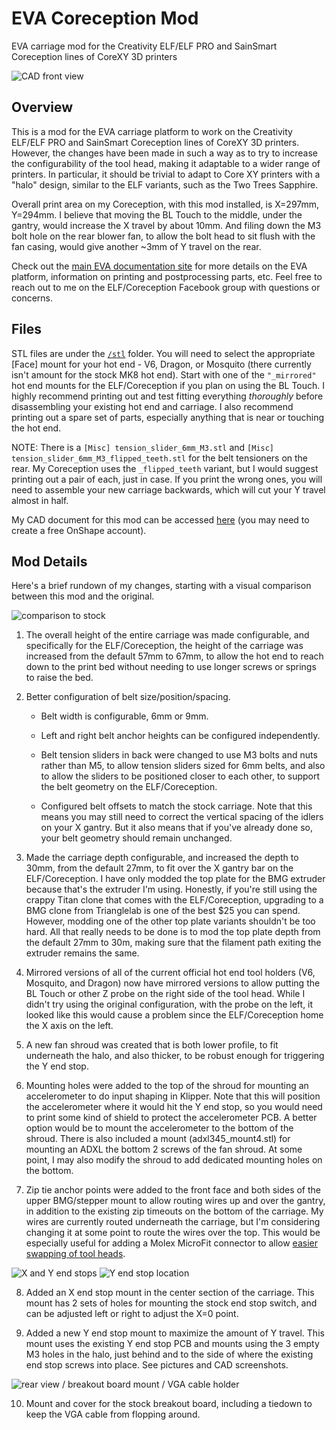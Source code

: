# EVA Coreception Mod

EVA carriage mod for the Creativity ELF/ELF PRO and SainSmart Coreception lines of CoreXY 3D printers

![CAD front view](/images/cad01.png)


## Overview

This is a mod for the EVA carriage platform to work on the Creativity ELF/ELF PRO and SainSmart Coreception lines of CoreXY 3D printers. However, the changes have been made in such a way as to try to increase the configurability of the tool head, making it adaptable to a wider range of printers. In particular, it should be trivial to adapt to Core XY printers with a "halo" design, similar to the ELF variants, such as the Two Trees Sapphire.

Overall print area on my Coreception, with this mod installed, is X=297mm, Y=294mm. I believe that moving the BL Touch to the middle, under the gantry, would increase the X travel by about 10mm. And filing down the M3 bolt hole on the rear blower fan, to allow the bolt head to sit flush with the fan casing, would give another ~3mm of Y travel on the rear.

Check out the [main EVA documentation site](https://main.eva-3d.page/) for more details on the EVA platform, information on printing and postprocessing parts, etc. Feel free to reach out to me on the ELF/Coreception Facebook group with questions or concerns.


## Files

STL files are under the [`/stl`](/stl) folder. You will need to select the appropriate [Face] mount for your hot end - V6, Dragon, or Mosquito (there currently isn't amount for the stock MK8 hot end). Start with one of the `"_mirrored"` hot end mounts for the ELF/Coreception if you plan on using the BL Touch. I highly recommend printing out and test fitting everything *thoroughly* before disassembling your existing hot end and carriage. I also recommend printing out a spare set of parts, especially anything that is near or touching the hot end.

NOTE: There is a `[Misc] tension_slider_6mm_M3.stl` and `[Misc] tension_slider_6mm_M3_flipped_teeth.stl` for the belt tensioners on the rear. My Coreception uses the `_flipped_teeth` variant, but I would suggest printing out a pair of each, just in case. If you print the wrong ones, you will need to assemble your new carriage backwards, which will cut your Y travel almost in half.

My CAD document for this mod can be accessed [here](https://cad.onshape.com/documents/8374df57f21afb0afda371e1/v/ab8b5f501b92076e0e46f97f/e/99eb3d22b4d42aecd6cd179c) (you may need to create a free OnShape account).


## Mod Details

Here's a brief rundown of my changes, starting with a visual comparison between this mod and the original.

![comparison to stock](/images/cad02.png)

1. The overall height of the entire carriage was made configurable, and specifically for the ELF/Coreception, the height of the carriage was increased from the default 57mm to 67mm, to allow the hot end to reach down to the print bed without needing to use longer screws or springs to raise the bed.

2. Better configuration of belt size/position/spacing.

    * Belt width is configurable, 6mm or 9mm.
    
    * Left and right belt anchor heights can be configured independently.
    
    * Belt tension sliders in back were changed to use M3 bolts and nuts rather than M5, to allow tension sliders sized for 6mm belts, and also to allow the sliders to be positioned closer to each other, to support the belt geometry on the ELF/Coreception.
    
    * Configured belt offsets to match the stock carriage. Note that this means you may still need to correct the vertical spacing of the idlers on your X gantry. But it also means that if you've already done so, your belt geometry should remain unchanged.

3. Made the carriage depth configurable, and increased the depth to 30mm, from the default 27mm, to fit over the X gantry bar on the ELF/Coreception. I have only modded the top plate for the BMG extruder because that's the extruder I'm using. Honestly, if you're still using the crappy Titan clone that comes with the ELF/Coreception, upgrading to a BMG clone from Trianglelab is one of the best $25 you can spend. However, modding one of the other top plate variants shouldn't be too hard. All that really needs to be done is to mod the top plate depth from the default 27mm to 30m, making sure that the filament path exiting the extruder remains the same.

4. Mirrored versions of all of the current official hot end tool holders (V6, Mosquito, and Dragon) now have mirrored versions to allow putting the BL Touch or other Z probe on the right side of the tool head. While I didn't try using the original configuration, with the probe on the left, it looked like this would cause a problem since the ELF/Coreception home the X axis on the left.

5. A new fan shroud was created that is both lower profile, to fit underneath the halo, and also thicker, to be robust enough for triggering the Y end stop.

6. Mounting holes were added to the top of the shroud for mounting an accelerometer to do input shaping in Klipper. Note that this will position the accelerometer where it would hit the Y end stop, so you would need to print some kind of shield to protect the accelerometer PCB. A better option would be to mount the accelerometer to the bottom of the shroud. There is also included a mount (adxl345_mount4.stl) for mounting an ADXL the bottom 2 screws of the fan shroud. At some point, I may also modify the shroud to add dedicated mounting holes on the bottom.

7. Zip tie anchor points were added to the front face and both sides of the upper BMG/stepper mount to allow routing wires up and over the gantry, in addition to the existing zip timeouts on the bottom of the carriage. My wires are currently routed underneath the carriage, but I'm considering changing it at some point to route the wires over the top. This would be especially useful for adding a Molex MicroFit connector to allow [easier swapping of tool heads](https://youtu.be/zYscXKBwh0o?t=166).

![X and Y end stops](/images/cad03.png)
![Y end stop location](/images/cad04.png)

8. Added an X end stop mount in the center section of the carriage. This mount has 2 sets of holes for mounting the stock end stop switch, and can be adjusted left or right to adjust the X=0 point.

9. Added a new Y end stop mount to maximize the amount of Y travel. This mount uses the existing Y end stop PCB and mounts using the 3 empty M3 holes in the halo, just behind and to the side of where the existing end stop screws into place. See pictures and CAD screenshots.

![rear view / breakout board mount / VGA cable holder](/images/cad05.png)

10. Mount and cover for the stock breakout board, including a tiedown to keep the VGA cable from flopping around.


